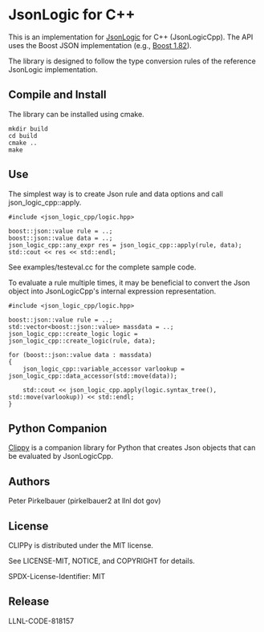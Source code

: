 # JsonLogic for C++

This is an implementation for [JsonLogic](https://jsonlogic.com/) for C++ (JsonLogicCpp). The API uses the Boost JSON implementation (e.g., [Boost 1.82]( https://www.boost.org/doc/libs/1_82_0/libs/json/doc/html/index.html)).

The library is designed to follow the type conversion rules of the reference JsonLogic implementation.


## Compile and Install

The library can be installed using cmake.

    mkdir build
    cd build
    cmake ..
    make

## Use

The simplest way is to create Json rule and data options and call json_logic_cpp::apply.

    #include <json_logic_cpp/logic.hpp>

    boost::json::value rule = ..;
    boost::json::value data = ..;
    json_logic_cpp::any_expr res = json_logic_cpp::apply(rule, data);
    std::cout << res << std::endl;

See examples/testeval.cc for the complete sample code.

To evaluate a rule multiple times, it may be beneficial to convert the Json object into JsonLogicCpp's internal expression representation.

    #include <json_logic_cpp/logic.hpp>

    boost::json::value rule = ..;
    std::vector<boost::json::value> massdata = ..;
    json_logic_cpp::create_logic logic = json_logic_cpp::create_logic(rule, data);

    for (boost::json::value data : massdata)
    {
        json_logic_cpp::variable_accessor varlookup = json_logic_cpp::data_accessor(std::move(data));

        std::cout << json_logic_cpp.apply(logic.syntax_tree(), std::move(varlookup)) << std::endl;
    }




## Python Companion

[Clippy](https://github.com/LLNL/clippy) is a companion library for Python that creates Json objects that can be evaluated by JsonLogicCpp.

## Authors
Peter Pirkelbauer (pirkelbauer2 at llnl dot gov)


## License

CLIPPy is distributed under the MIT license.

See LICENSE-MIT, NOTICE, and COPYRIGHT for details.

SPDX-License-Identifier: MIT

## Release
LLNL-CODE-818157


